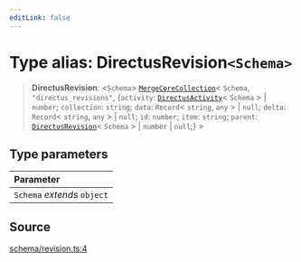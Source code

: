 ```yaml
---
editLink: false
---
```


# Type alias: DirectusRevision`<Schema>`

> **DirectusRevision**: \<`Schema`\>
> [`MergeCoreCollection`](../../types-1/type-aliases/type-alias.MergeCoreCollection.md)\< `Schema`,
> `"directus_revisions"`, \{`activity`: [`DirectusActivity`](type-alias.DirectusActivity.md)\< `Schema` \> \| `number`;
> `collection`: `string`; `data`: `Record`\< `string`, `any` \> \| `null`; `delta`: `Record`\< `string`, `any` \> \|
> `null`; `id`: `number`; `item`: `string`; `parent`: [`DirectusRevision`](type-alias.DirectusRevision.md)\< `Schema` \>
> \| `number` \| `null`;} \>

## Type parameters

| Parameter                   |
| :-------------------------- |
| `Schema` _extends_ `object` |

## Source

[schema/revision.ts:4](https://github.com/directus/directus/blob/7789a6c53/sdk/src/schema/revision.ts#L4)
